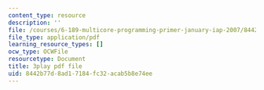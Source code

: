 ```yaml
---
content_type: resource
description: ''
file: /courses/6-189-multicore-programming-primer-january-iap-2007/8442b77d8ad17184fc32acab5b8e74ee_vhIwuNJzVG4.pdf
file_type: application/pdf
learning_resource_types: []
ocw_type: OCWFile
resourcetype: Document
title: 3play pdf file
uid: 8442b77d-8ad1-7184-fc32-acab5b8e74ee
---
```

